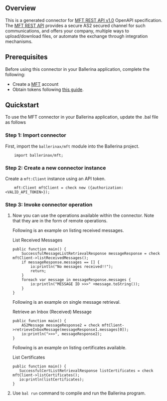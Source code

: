 ## Overview
This is a generated connector for [MFT REST API v1.0](https://aayutechnologies.com/docs/product/mft-gateway/) OpenAPI specification. 
The [MFT REST API](https://aayutechnologies.com/docs/product/mft-gateway/) provides a secure AS2 secured channel for such communications, and offers your company, multiple ways to upload/download files, or automate the exchange through integration mechanisms.
 
## Prerequisites

Before using this connector in your Ballerina application, complete the following:

* Create a [MFT](https://console.mftgateway.com/auth/register) account
* Obtain tokens following [this guide](https://aayutechnologies.com/docs/product/mft-gateway/user-guide/).
 
## Quickstart

To use the MFT connector in your Ballerina application, update the .bal file as follows

### Step 1: Import connector
First, import the `ballerinax/mft` module into the Ballerina project.
```ballerina
    import ballerinax/mft;
```

### Step 2: Create a new connector instance

Create a `mft:Client` instance using an API token.

```ballerina
    mft:Client mftClient = check new ({authorization: <VALID_API_TOKEN>});
```

### Step 3: Invoke connector operation
1. Now you can use the operations available within the connector. Note that they are in the form of remote operations.

    Following is an example on listing received messages.

    List Received Messages

    ```ballerina
    public function main() {
        SuccessfulMessageListRetrievalResponse messageResponse = check mftClient->listReceivedMessages();
        if messageResponse.messages == [] {
            io:println("No messages received!!");
            return;
        }
        foreach var message in messageResponse.messages {
            io:println("MESSAGE ID >>>" +message.toString());
        }
    }
    ``` 

    Following is an example on single message retrieval.

    Retrieve an Inbox (Received) Message

    ```ballerina
    public function main() {
        AS2Message messageResponse2 = check mftClient->retrieveInboxMessage(messageResponse1.messages[0]);
        io:println(">>>", messageResponse2);
    }
    ```

    Following is an example on listing certificates available.

    List Certificates

     ```ballerina
    public function main() {
        SuccessfulCertListRetrievalResponse listCertificates = check mftClient->listCertificates();
        io:println(listCertificates);
    }
    ```

2. Use `bal run` command to compile and run the Ballerina program.